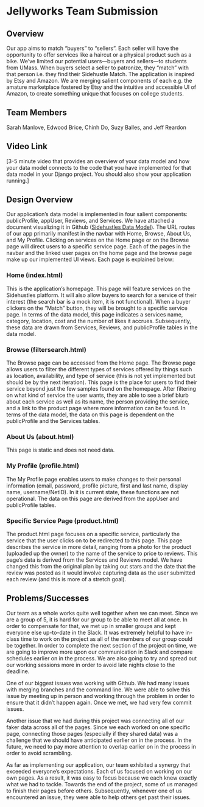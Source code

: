 # Jellyworks Team Submission
## Overview
Our app aims to match “buyers” to “sellers”. Each seller will have the opportunity to offer services like a haircut or a physical product such as a bike. We’ve limited our potential users—buyers and sellers—to students from UMass. When buyers select a seller to patronize, they “match” with that person i.e. they find their Sidehustle Match. The application is inspired by Etsy and Amazon. We are merging salient components of each e.g. the amature marketplace fostered by Etsy and the intuitive and accessible UI of Amazon, to create something unique that focuses on college students. 

## Team Members
Sarah Manlove, Edwood Brice, Chinh Do, Suzy Balles, and Jeff Reardon

## Video Link
[3-5 minute video that provides an overview of your data model and how your data model connects to the code that you have implemented for that data model in your Django project. You should also show your application running.]  

## Design Overview
Our application’s data model is implemented in four salient components: publicProfile, appUser, Reviews, and Services.  We have attached a document visualizing it in Github ([Sidehustles Data Model](https://github.com/suzyballes/jellyworks/blob/master/docs/Data%20Model.pdf)). The URL routes of our app primarily manifest in the navbar with Home, Browse, About Us, and My Profile. Clicking on services on the Home page or on the Browse page will direct users to a specific service page. Each of the pages in the navbar and the linked user pages on the home page and the browse page make up our implemented UI views. Each page is explained below:


### Home (index.html)
This is the application’s homepage. This page will feature services on the Sidehustles platform. It will also allow buyers to search for a service of their interest (the search bar is a mock item, it is not functional).  When a buyer clickers on the “Match” button, they will be brought to a specific service page. In terms of the data model, this page indicates a services name, category, location, cost and the number of likes it accrues. Subsequently, these data are drawn from Services, Reviews, and publicProfile tables in the data model. 

### Browse (filtersearch.html)
The Browse page can be accessed from the Home page. The Browse page allows users to filter the different types of services offered by things such as location, availability, and type of service (this is not yet implemented but should be by the next iteration). This page is the place for users to find their service beyond just the few samples found on the homepage. After filtering on what kind of service the user wants, they are able to see a brief blurb about each service as well as its name, the person providing the service, and a link to the product page where more information can be found. In terms of the data model, the data on this page is dependent on the publicProfile and the Services tables.

### About Us (about.html)
This page is static and does not need data.

### My Profile (profile.html)
The My Profile page enables users to make changes to their personal information (email, password, profile picture, first and last name, display name, username/NetID). In it is current state, these functions are not operational. The data on this page are derived from the appUser and publicProfile tables. 

### Specific Service Page (product.html)
The product.html page focuses on a specific service, particularly the service that the user clicks on to be redirected to this page. This page describes the service in more detail, ranging from a photo for the product (uploaded up the owner) to the name of the service to price to reviews. This page’s data is derived from the Services and Reviews model. We have changed this from the original plan by taking out stars and the date that the review was posted as it would involve capturing data as the user submitted each review (and this is more of a stretch goal).


## Problems/Successes
Our team as a whole works quite well together when we can meet. Since we are a group of 5, it is hard for our group to be able to meet all at once. In order to compensate for that, we met up in smaller groups and kept everyone else up-to-date in the Slack. It was extremely helpful to have in-class time to work on the project as all of the members of our group could be together. In order to complete the next section of the project on time, we are going to improve more upon our communication in Slack and compare schedules earlier on in the process. We are also going to try and spread out our working sessions more in order to avoid late nights close to the deadline. 

One of our biggest issues was working with Github. We had many issues with merging branches and the command line. We were able to solve this issue by meeting up in person and working through the problem in order to ensure that it didn’t happen again. Once we met, we had very few commit issues. 

Another issue that we had during this project was connecting all of our faker data across all of the pages. Since we each worked on one specific page, connecting those pages (especially if they shared data) was a challenge that we should have anticipated earlier on in the process. In the future, we need to pay more attention to overlap earlier on in the process in order to avoid scrambling. 

As far as implementing our application, our team exhibited a synergy that exceeded everyone’s expectations. Each of us focused on working on our own pages. As a result, it was easy to focus because we each knew exactly what we had to tackle. Towards the end of the project, some of us managed to finish their pages before others. Subsequently, whenever one of us encountered an issue, they were able to help others get past their issues. 

